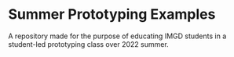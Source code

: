 # Summer Prototyping Examples
A repository made for the purpose of educating IMGD students in a student-led prototyping class over 2022 summer.
